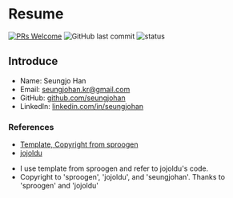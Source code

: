 # Resume
[![PRs Welcome](https://img.shields.io/badge/PRs-welcome-brightgreen.svg?style=flat-square)](http://makeapullrequest.com)
![GitHub last commit](https://img.shields.io/github/last-commit/JSpiner/RESUME.svg)
![status](https://img.shields.io/badge/offer_welcome-brightgreen.svg)

## Introduce
- Name: Seungjo Han
- Email: seungjohan.kr@gmail.com
- GitHub: [github.com/seungjohan](https://github.com/seungjohan)
- LinkedIn: [linkedin.com/in/seungjohan](https://linkedin.com/in/seungjohan)

### References
* [Template, Copyright from sproogen](https://github.com/sproogen/modern-resume-theme)
* [jojoldu](https://github.com/jojoldu/jojoldu.github.io)

- I use template from sproogen and refer to jojoldu's code.
- Copyright to 'sproogen', 'jojoldu', and 'seungjohan'. Thanks to 'sproogen' and 'jojoldu'